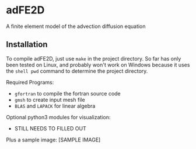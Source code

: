 # adFE2D
A finite element model of the advection diffusion equation

## Installation
To compile adFE2D, just use `make` in the project directory. So far
has only been tested on Linux, and probably won't work on Windows
because it uses the `shell pwd` command  to determine the project
directory.

Required Programs:
* `gfortran` to compile the fortran source code
* `gmsh` to create input mesh file
* `BLAS` and `LAPACK` for linear algebra

Optional python3 modules for visualization:
* STILL NEEDS TO FILLED OUT

Plus a sample image:
[SAMPLE IMAGE]
